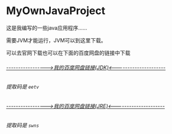 # MyOwnJavaProject

这是我编写的一些java应用程序......

需要JVM才能运行，JVM可以到这里下载。

可以去官网下载也可以在下面的百度网盘的链接中下载

###### [----------------->我的百度网盘链接(JDK)<---------------------](https://pan.baidu.com/s/157RlEtaT8ZiBH0zHhjhMcQ)
###### 提取码是 ``eetv``

###### [----------------->我的百度网盘链接(JRE)<---------------------](https://pan.baidu.com/s/12wg_-iDfyiilVMl2maXESw)
###### 提取码是 ``swns``
